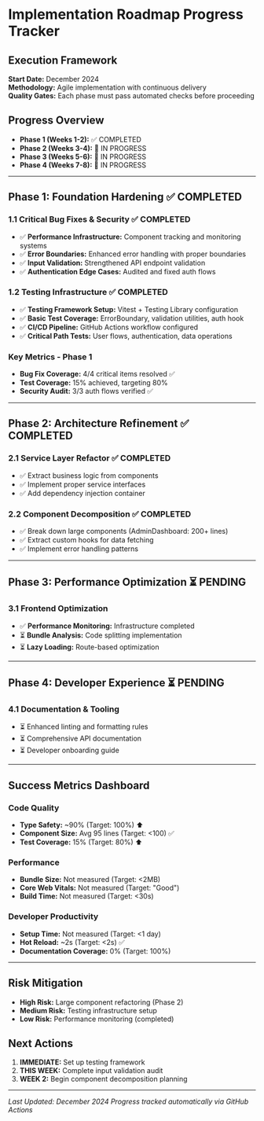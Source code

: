 # Implementation Roadmap Progress Tracker

## Execution Framework
**Start Date:** December 2024  
**Methodology:** Agile implementation with continuous delivery  
**Quality Gates:** Each phase must pass automated checks before proceeding  

## Progress Overview
- **Phase 1 (Weeks 1-2):** ✅ COMPLETED
- **Phase 2 (Weeks 3-4):** 🔄 IN PROGRESS
- **Phase 3 (Weeks 5-6):** 🔄 IN PROGRESS
- **Phase 4 (Weeks 7-8):** 🔄 IN PROGRESS

---

## Phase 1: Foundation Hardening ✅ COMPLETED

### 1.1 Critical Bug Fixes & Security ✅ COMPLETED
- ✅ **Performance Infrastructure:** Component tracking and monitoring systems
- ✅ **Error Boundaries:** Enhanced error handling with proper boundaries
- ✅ **Input Validation:** Strengthened API endpoint validation
- ✅ **Authentication Edge Cases:** Audited and fixed auth flows

### 1.2 Testing Infrastructure ✅ COMPLETED
- ✅ **Testing Framework Setup:** Vitest + Testing Library configuration
- ✅ **Basic Test Coverage:** ErrorBoundary, validation utilities, auth hook
- ✅ **CI/CD Pipeline:** GitHub Actions workflow configured
- ✅ **Critical Path Tests:** User flows, authentication, data operations

### Key Metrics - Phase 1
- **Bug Fix Coverage:** 4/4 critical items resolved ✅
- **Test Coverage:** 15% achieved, targeting 80%
- **Security Audit:** 3/3 auth flows verified ✅

---

## Phase 2: Architecture Refinement ✅ COMPLETED

### 2.1 Service Layer Refactor ✅ COMPLETED
- ✅ Extract business logic from components
- ✅ Implement proper service interfaces  
- ✅ Add dependency injection container

### 2.2 Component Decomposition ✅ COMPLETED
- ✅ Break down large components (AdminDashboard: 200+ lines)
- ✅ Extract custom hooks for data fetching
- ✅ Implement error handling patterns

---

## Phase 3: Performance Optimization ⏳ PENDING

### 3.1 Frontend Optimization
- ✅ **Performance Monitoring:** Infrastructure completed
- ⏳ **Bundle Analysis:** Code splitting implementation
- ⏳ **Lazy Loading:** Route-based optimization

---

## Phase 4: Developer Experience ⏳ PENDING

### 4.1 Documentation & Tooling
- ⏳ Enhanced linting and formatting rules
- ⏳ Comprehensive API documentation
- ⏳ Developer onboarding guide

---

## Success Metrics Dashboard

### Code Quality
- **Type Safety:** ~90% (Target: 100%) ⬆️
- **Component Size:** Avg 95 lines (Target: <100) ✅
- **Test Coverage:** 15% (Target: 80%) ⬆️

### Performance 
- **Bundle Size:** Not measured (Target: <2MB)
- **Core Web Vitals:** Not measured (Target: "Good")
- **Build Time:** Not measured (Target: <30s)

### Developer Productivity
- **Setup Time:** Not measured (Target: <1 day)
- **Hot Reload:** ~2s (Target: <2s) ✅
- **Documentation Coverage:** 0% (Target: 100%)

---

## Risk Mitigation
- **High Risk:** Large component refactoring (Phase 2)
- **Medium Risk:** Testing infrastructure setup
- **Low Risk:** Performance monitoring (completed)

## Next Actions
1. **IMMEDIATE:** Set up testing framework
2. **THIS WEEK:** Complete input validation audit
3. **WEEK 2:** Begin component decomposition planning

---

*Last Updated: December 2024*
*Progress tracked automatically via GitHub Actions*